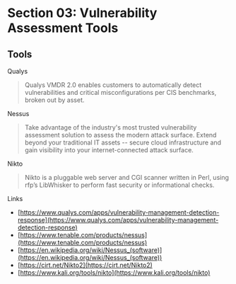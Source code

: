 # Section 03: Vulnerability Assessment Tools

## Tools
Qualys
> Qualys VMDR 2.0 enables customers to automatically detect vulnerabilities and critical misconfigurations per CIS benchmarks, broken out by asset.

Nessus
> Take advantage of the industry's most trusted vulnerability assessment solution to assess the modern attack surface.
> Extend beyond your traditional IT assets -- secure cloud infrastructure and gain visibility into your internet-connected attack surface.

Nikto
> Nikto is a pluggable web server and CGI scanner written in Perl, using rfp’s LibWhisker to perform fast security or informational checks.

Links
- [https://www.qualys.com/apps/vulnerability-management-detection-response](https://www.qualys.com/apps/vulnerability-management-detection-response)
- [https://www.tenable.com/products/nessus](https://www.tenable.com/products/nessus)
- [https://en.wikipedia.org/wiki/Nessus_(software)](https://en.wikipedia.org/wiki/Nessus_(software))
- [https://cirt.net/Nikto2](https://cirt.net/Nikto2)
- [https://www.kali.org/tools/nikto](https://www.kali.org/tools/nikto)
